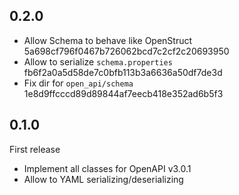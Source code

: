## 0.2.0
* Allow Schema to behave like OpenStruct 5a698cf796f0467b726062bcd7c2cf2c20693950
* Allow to serialize `schema.properties` fb6f2a0a5d58de7c0bfb113b3a6636a50df7de3d
* Fix dir for `open_api/schema` 1e8d9ffcccd89d89844af7eecb418e352ad6b5f3


## 0.1.0
First release

* Implement all classes for OpenAPI v3.0.1
* Allow to YAML serializing/deserializing
